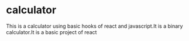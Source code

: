# calculator
This is a calculator using basic hooks  of react and javascript.It is a binary calculator.It is a basic project of react
